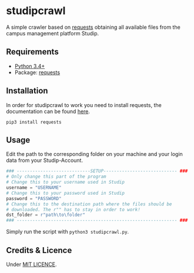 # studipcrawl

A simple crawler based on [requests](https://github.com/requests/requests/) obtaining all available files from the campus management platform Studip.

## Requirements

+ [Python 3.4+](https://www.python.org)
+ Package: [requests](https://github.com/requests/requests/)

## Installation

In order for studipcrawl to work you need to install requests, the documentation can be found [here](http://docs.python-requests.org/en/master/user/install/#install).

```
pip3 install requests
```

## Usage

Edit the path to the corresponding folder on your machine and your login data from your Studip-Account.

```python
### ----------------------------SETUP---------------------------- ###
# Only change this part of the program
# Change this to your username used in Studip
username = "USERNAME"
# Change this to your password used in Studip
password = "PASSWORD"
# Change this to the destination path where the files should be
# downloaded. The r"" has to stay in order to work!
dst_folder = r"path\to\folder"
### ------------------------------------------------------------- ###
```

Simply run the script with ``` python3 studipcrawl.py ```.

## Credits & Licence

Under [MIT LICENCE](https://github.com/Xceron/studipcrawl/blob/master/LICENSE).
